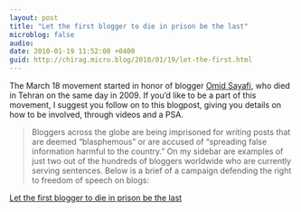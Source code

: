 ```yaml
---
layout: post
title: "Let the first blogger to die in prison be the last"
microblog: false
audio: 
date: 2010-01-19 11:52:00 +0400
guid: http://chirag.micro.blog/2010/01/19/let-the-first.html
---
```

<p>The March 18 movement started in honor of blogger <a href="http://en.wikipedia.org/wiki/Omid_Reza_Mir_Sayafi" target="_blank">Omid Sayafi</a>, who died in Tehran on the same day in 2009. If you’d like to be a part of this movement, I suggest you follow on to this blogpost, giving you details on how to be involved, through videos and a PSA.</p>
<blockquote>Bloggers across the globe are being imprisoned for writing posts that are deemed “blasphemous” or are accused of “spreading false information harmful to the country.” On my sidebar are examples of just two out of the hundreds of bloggers worldwide who are currently serving sentences. Below is a brief of a campaign defending the right to freedom of speech on blogs:</blockquote>
<p><a href="http://lhjunkie.blogspot.com/2010/01/let-first-blogger-to-die-in-prison-be.html" target="_blank">Let the first blogger to die in prison be the last</a></p>
